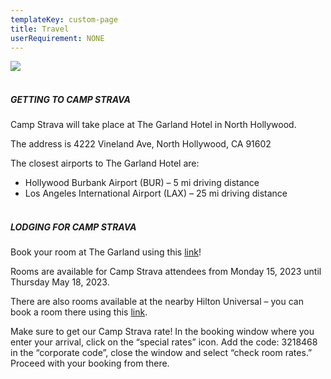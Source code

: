 ```yaml
---
templateKey: custom-page
title: Travel
userRequirement: NONE
---
```

![](/img/cs23-fnv-navpage-header-v3.png)

##### <br>GETTING TO CAMP STRAVA 



Camp Strava will take place at The Garland Hotel in North Hollywood. 

The address is 4222 Vineland Ave, North Hollywood, CA 91602



The closest airports to The Garland Hotel are: 

* Hollywood Burbank Airport (BUR) – 5 mi driving distance
* Los Angeles International Airport (LAX) – 25 mi driving distance



##### <br>LODGING FOR CAMP STRAVA



Book your room at The Garland using this [link](https://res.windsurfercrs.com/ibe/details.aspx?propertyid=13971&checkin=05/15/2023&group=STRAVA2023&lang=en-us)!  

Rooms are available for Camp Strava attendees from Monday 15, 2023 until Thursday May 18, 2023. 



There are also rooms available at the nearby Hilton Universal – you can book a room there using this [link](http://www.hiltonuniversal.com/). 

Make sure to get our Camp Strava rate! In the booking window where you enter your arrival, click on the “special rates” icon. Add the code: 3218468 in the “corporate code”, close the window and select “check room rates.” Proceed with your booking from there.